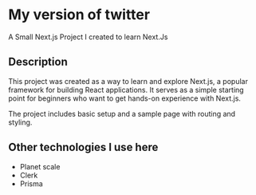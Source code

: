 # My version of twitter

A Small Next.js Project I created to learn Next.Js

## Description

This project was created as a way to learn and explore Next.js, a popular framework for building React applications. It serves as a simple starting point for beginners who want to get hands-on experience with Next.js.

The project includes basic setup and a sample page with routing and styling.

## Other technologies I use here

- Planet scale
- Clerk
- Prisma